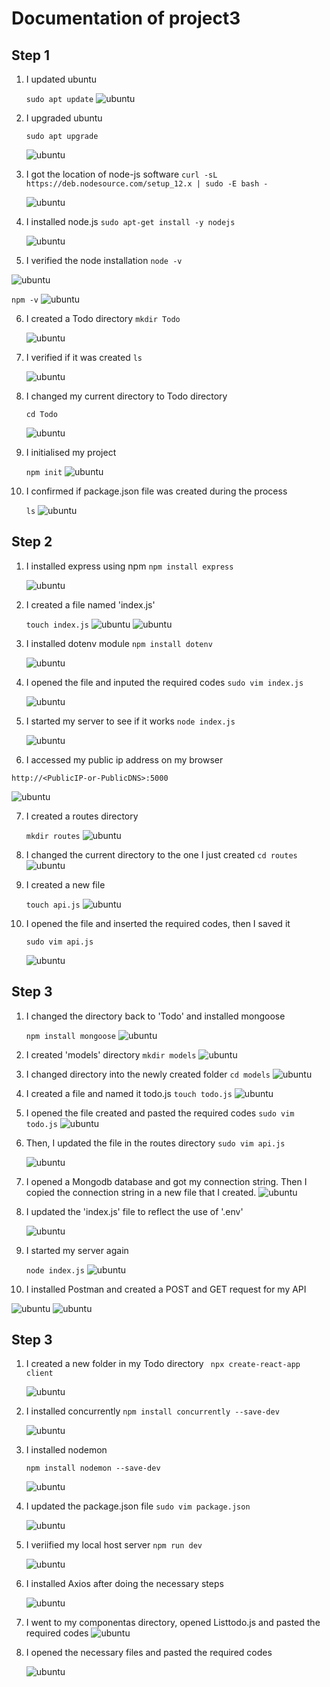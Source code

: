# Documentation of project3
## Step  1
1. I updated ubuntu

   `sudo apt update`
   ![ubuntu](images/Capture.PNG)

2. I upgraded ubuntu

   `sudo apt upgrade`

   ![ubuntu](images/image2.PNG)

3. I got the location of node-js software
   `curl -sL https://deb.nodesource.com/setup_12.x | sudo -E bash -`

    ![ubuntu](images/image3.PNG)

4. I installed node.js
   `sudo apt-get install -y nodejs`

   ![ubuntu](images/image4.PNG)

5.  I verified the node installation
   `node -v`

   ![ubuntu](images/image5.PNG)
   
   `npm -v`
   ![ubuntu](images/image6.PNG)

6. I created a Todo directory
   `mkdir Todo`

   ![ubuntu](images/image7.PNG)

7. I verified if it  was created
   `ls`

   ![ubuntu](images/image8.PNG)

8. I changed my current directory to Todo directory
   
   `cd Todo`

   ![ubuntu](images/image9.PNG)

9. I initialised my project

   `npm init`
   ![ubuntu](images/image10.PNG)

10. I confirmed if package.json file was created during the process
    
    `ls`
    ![ubuntu](images/image11.PNG)

## Step 2
1. I installed express using npm
   `npm install express`

   ![ubuntu](images/image12.PNG)

2. I created a file named 'index.js'

   `touch index.js`
   ![ubuntu](images/image13.PNG)
    ![ubuntu](images/image14.PNG)

3. I installed dotenv module
   `npm install dotenv`

   ![ubuntu](images/image15.PNG)

4. I opened the file and inputed the required codes
   `sudo vim index.js`

   ![ubuntu](images/image16.PNG)

5. I started my server to see if it works
   `node index.js`

   ![ubuntu](images/image17.PNG)

6. I accessed my public ip address on my browser
  
  `http://<PublicIP-or-PublicDNS>:5000`
   
   ![ubuntu](images/browser1.PNG)

7. I created a routes directory
   
   `mkdir routes`
   ![ubuntu](images/image18.PNG)

8. I changed the current directory to the one I just created
     `cd routes`
     ![ubuntu](images/image19.PNG)

9.  I created a new file 
    
    `touch api.js`
    ![ubuntu](images/image20.PNG)

10.  I opened the file and inserted the required codes, then I saved it
     
     `sudo vim api.js`

     ![ubuntu](images/image21.PNG)

## Step 3
1. I changed the directory back to 'Todo' and installed mongoose

   `npm install mongoose`
   ![ubuntu](images/image22.PNG)

2. I created 'models' directory
    `mkdir models`
    ![ubuntu](images/image23.PNG)

3. I changed directory into the newly created folder
    `cd models`
    ![ubuntu](images/image24.PNG)

4. I created a file and named it todo.js
   `touch todo.js`
   ![ubuntu](images/image25.PNG)

5. I opened the file created and pasted the required codes
   `sudo vim todo.js`
   ![ubuntu](images/image27.PNG)

6. Then, I updated the file in the routes directory
   `sudo vim api.js`

   ![ubuntu](images/image28.PNG)

7. I opened a Mongodb database and got my connection string. Then I copied the connection string in a new file that I created.
    ![ubuntu](images/image29.PNG)

8. I updated the 'index.js' file to reflect the use of '.env'
   
   ![ubuntu](images/image30.PNG)

9.  I started my server again
    
    `node index.js`
    ![ubuntu](images/image31.PNG)

10. I installed Postman and created a POST and GET request for my API
   
   ![ubuntu](images/image32.PNG)
   ![ubuntu](images/image33.PNG)


## Step 3
1. I created a new folder in my Todo directory
   ` npx create-react-app client`

   ![ubuntu](images/image34.PNG)

2. I installed concurrently
    `npm install concurrently --save-dev`

    ![ubuntu](images/image35.PNG)

3.  I installed nodemon
     
     `npm install nodemon --save-dev`

     ![ubuntu](images/image36.PNG)

4.  I updated the package.json file
    `sudo vim package.json`

    ![ubuntu](images/image37.PNG)

5.  I veriified my local host server
    `npm run dev`

    ![ubuntu](images/image38.PNG)

6.  I installed Axios after doing the necessary steps
    
    ![ubuntu](images/image39.PNG)

7. I went to my componentas directory, opened Listtodo.js and pasted the required codes
    ![ubuntu](images/image40.PNG)

8. I opened the necessary files and pasted the required codes
   
   ![ubuntu](images/image41.PNG)
   

  
   